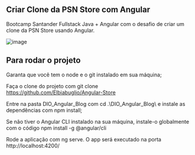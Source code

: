 ## Criar Clone da PSN Store com Angular


Bootcamp Santander Fullstack Java + Angular com o desafio de criar um clone da PSN Store usando Angular.


![image](https://github.com/Elbiabuglio/Angular-Store/assets/101484328/bfa91a75-f8af-4b8f-ab48-862638407c5d)


## Para rodar o projeto


Garanta que você tem o node e o git instalado em sua máquina;

Faça o clone do projeto com git clone https://github.com/Elbiabuglio/Angular-Store

Entre na pasta DIO_Angular_Blog com cd .\DIO_Angular_Blog\ e instale as dependências com npm install;

Se não tiver o Angular CLI instalado na sua máquina, instale-o globalmente com o código npm install -g @angular/cli

Rode a aplicação com ng serve. O app será executado na porta http://localhost:4200/



